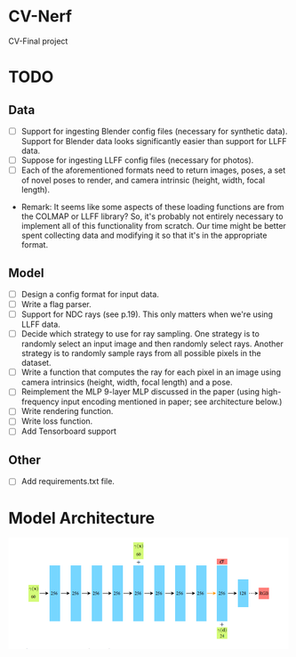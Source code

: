 # CV-Nerf
CV-Final project


# TODO

## Data
- [ ] Support for ingesting Blender config files (necessary for synthetic data). Support for Blender data looks 
      significantly easier than support for LLFF data.
- [ ] Suppose for ingesting LLFF config files (necessary for photos).
- [ ] Each of the aforementioned formats need to return images, poses, a set of novel poses to render, and camera 
      intrinsic (height, width, focal length).

* Remark: It seems like some aspects of these loading functions are from the COLMAP 
or LLFF library? So, it's probably not entirely necessary to implement all of this 
  functionality from scratch. Our time might be better spent collecting data and modifying 
  it so that it's in the appropriate format. 

## Model 
- [ ] Design a config format for input data.
- [ ] Write a flag parser.   
- [ ] Support for NDC rays (see p.19). This only matters when we're using LLFF data.
- [ ] Decide which strategy to use for ray sampling. One strategy is to randomly select an input 
      image and then randomly select rays. Another strategy is to randomly sample rays from all possible 
      pixels in the dataset.
- [ ] Write a function that computes the ray for each pixel in an image using camera intrinsics (height, width, focal length) and a pose.
- [ ] Reimplement the MLP 9-layer MLP discussed in the paper (using high-frequency input encoding mentioned in paper; see architecture below.)
- [ ] Write rendering function. 
- [ ] Write loss function. 
- [ ] Add Tensorboard support

## Other 
- [ ] Add requirements.txt file.

# Model Architecture 
![Arch](arch.png)
